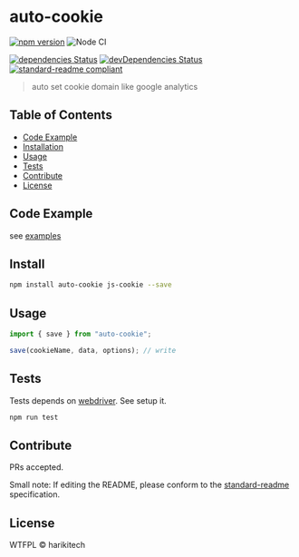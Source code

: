 # auto-cookie

[![npm version][npm-image]][npm-url]
![Node CI](https://github.com/harikitech/auto-cookie/workflows/Node%20CI/badge.svg)

[![dependencies Status](https://david-dm.org/harikitech/auto-cookie/status.svg)](https://david-dm.org/harikitech/auto-cookie)
[![devDependencies Status](https://david-dm.org/harikitech/auto-cookie/dev-status.svg)](https://david-dm.org/harikitech/auto-cookie?type=dev)
[![standard-readme compliant](https://img.shields.io/badge/standard--readme-OK-green.svg?style=flat-square)](https://github.com/RichardLitt/standard-readme)

> auto set cookie domain like google analytics

## Table of Contents

- [Code Example](#code-example)
- [Installation](#install)
- [Usage](#usage)
- [Tests](#tests)
- [Contribute](#contribute)
- [License](#license)

## Code Example

see [examples](https://github.com/harikitech/auto-cookie/tree/master/example)

## Install

```sh
npm install auto-cookie js-cookie --save
```

## Usage

```js
import { save } from "auto-cookie";

save(cookieName, data, options); // write
```

## Tests

Tests depends on [webdriver](http://webdriver.io/).
See setup it.

```sh
npm run test
```

## Contribute

PRs accepted.

Small note: If editing the README, please conform to the [standard-readme](https://github.com/RichardLitt/standard-readme) specification.

## License

WTFPL © harikitech

[npm-image]: https://badge.fury.io/js/auto-cookie.svg
[npm-url]: https://www.npmjs.com/package/auto-cookie
